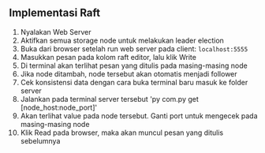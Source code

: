 ## Implementasi Raft
1. Nyalakan Web Server 
2. Aktifkan semua storage node untuk melakukan leader election 
3. Buka dari browser setelah run web server pada client: `localhost:5555`
4. Masukkan pesan pada kolom raft editor, lalu klik Write
5. Di terminal akan terlihat pesan yang ditulis pada masing-masing node
6. Jika node ditambah, node tersebut akan otomatis menjadi follower
7. Cek konsistensi data dengan cara buka terminal baru masuk ke folder server
8. Jalankan pada terminal server tersebut 'py com.py get [node_host:node_port]'
9. Akan terlihat value pada node tersebut. Ganti port untuk mengecek pada masing-masing node
10. Klik Read pada browser, maka akan muncul pesan yang ditulis sebelumnya
